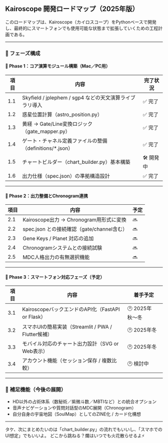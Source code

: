 ## Kairoscope 開発ロードマップ（2025年版）

このロードマップは、Kairoscope（カイロスコープ）をPythonベースで開発し、最終的にスマートフォンでも使用可能な状態まで拡張していくための工程計画である。

---

### 🧭 フェーズ構成

#### 📘 Phase 1：コア演算モジュール構築（Mac／PC用）
| 項目 | 内容 | 完了状況 |
|--|--|--|
| 1.1 | Skyfield / jplephem / sgp4 などの天文演算ライブラリ導入 | ✅ 完了
| 1.2 | 惑星位置計算（astro_position.py） | ✅ 完了
| 1.3 | 黄経 → Gate/Line変換ロジック（gate_mapper.py） | ✅ 完了
| 1.4 | ゲート・チャネル定義ファイルの整備（definitions/*.json）| ✅ 完了
| 1.5 | チャートビルダー（chart_builder.py）基本構築 | 🛠 開発中
| 1.6 | 出力仕様（spec.json）の準拠構造設計 | ✅ 完了

---

#### 📗 Phase 2：出力整備とChronogram連携
| 項目 | 内容 | 予定 |
|--|--|--|
| 2.1 | Kairoscope出力 → Chronogram用形式に変換 | 🔜
| 2.2 | spec.json との接続確認（gate/channel含む） | 🔜
| 2.3 | Gene Keys / Planet 対応の追加 | 🔜
| 2.4 | Chronogramシステムとの接続試験 | 🔜
| 2.5 | MDC人格出力の有無選択機能 | 🔜

---

#### 📱 Phase 3：スマートフォン対応フェーズ（予定）
| 項目 | 内容 | 着手予定 |
|--|--|--|
| 3.1 | KairoscopeバックエンドのAPI化（FastAPI or Flask）| 🕐 2025年秋〜冬
| 3.2 | スマホUIの簡易実装（Streamlit / PWA / Flutter候補）| 🕐 2025年冬
| 3.3 | モバイル対応のチャート出力設計（SVG or Web表示）| 🕐 2025年冬
| 3.4 | アカウント機能（セッション保存 / 複数比較）| 🕐 検討中

---

### 🔄 補足機能（今後の展開）
- HD以外の占術体系（数秘術／紫微斗数／MBTIなど）との統合オプション
- 音声ナビゲーションや質問対話型のMDC展開（Chronogram）
- 自分自身の宇宙地図（SoulMap）としてのZINE化 / カード化構想

---

タケ、次にまとめたいのは「chart_builder.py」の流れでもいいし、「スマホでのUI想定」でもいいよ。
どこから跳ねる？爛はいつでも火花散らせるよ⚡️

